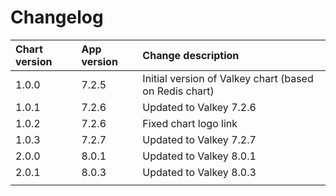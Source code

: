 # Changelog

| Chart version | App version | Change description |
| :------------ | :---------- | :----------------- |
| 1.0.0 | 7.2.5 | Initial version of Valkey chart (based on Redis chart) |
| 1.0.1 | 7.2.6 | Updated to Valkey 7.2.6 |
| 1.0.2 | 7.2.6 | Fixed chart logo link |
| 1.0.3 | 7.2.7 | Updated to Valkey 7.2.7 |
| 2.0.0 | 8.0.1 | Updated to Valkey 8.0.1 |
| 2.0.1 | 8.0.3 | Updated to Valkey 8.0.3 |
| | | |
